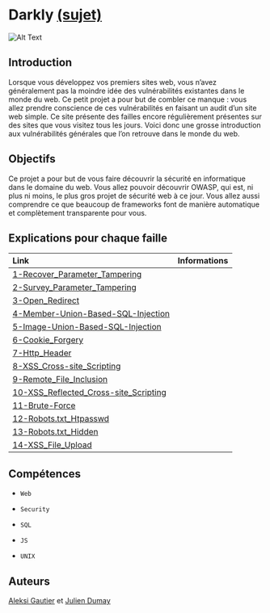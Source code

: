 # Darkly [(sujet)](https://cdn.intra.42.fr/pdf/pdf/3960/darkly.fr.pdf)

![Alt Text](https://media.giphy.com/media/HwOmxUKFFNEwU/giphy.gif)

## Introduction
Lorsque vous développez vos premiers sites web, vous n’avez généralement pas la
moindre idée des vulnérabilités existantes dans le monde du web.
Ce petit projet a pour but de combler ce manque : vous allez prendre conscience de
ces vulnérabilités en faisant un audit d’un site web simple. Ce site présente des failles
encore régulièrement présentes sur des sites que vous visitez tous les jours.
Voici donc une grosse introduction aux vulnérabilités générales que l’on retrouve dans
le monde du web.

## Objectifs
Ce projet a pour but de vous faire découvrir la sécurité en informatique dans le domaine du web.
Vous allez pouvoir découvrir OWASP, qui est, ni plus ni moins, le plus gros projet de
sécurité web à ce jour.
Vous allez aussi comprendre ce que beaucoup de frameworks font de manière automatique et complètement transparente pour vous.


## Explications pour chaque faille
| Link  | Informations  |
|:---------|:--------:|
|[1-Recover_Parameter_Tampering](1-Recover_Parameter_Tampering\Ressources\explications.md) ||
|[2-Survey_Parameter_Tampering](2-Survey_Parameter_Tampering\Ressources\explications.md) ||
|[3-Open_Redirect](3-Open_Redirect\Ressources\explications.md) ||
|[4-Member-Union-Based-SQL-Injection](4-Member-Union-Based-SQL-Injection\Ressources\explications.md) ||
|[5-Image-Union-Based-SQL-Injection](5-Image-Union-Based-SQL-Injection\Ressources\explications.md) ||
|[6-Cookie_Forgery](6-Cookie_Forgery\Ressources\explications.md) ||
|[7-Http_Header](7-Http_Header\Ressources\explications.md) ||
|[8-XSS_Cross-site_Scripting](8-XSS_Cross-site_Scripting\Ressources\explications.md) ||
|[9-Remote_File_Inclusion](\Ressources\explications.md) ||
|[10-XSS_Reflected_Cross-site_Scripting](10-XSS_Reflected_Cross-site_Scripting\Ressources\explications.md) ||
|[11-Brute-Force](11-Brute-Force\Ressources\explications.md) ||
|[12-Robots.txt_Htpasswd](12-Robots.txt_Htpasswd\Ressources\explications.md) ||
|[13-Robots.txt_Hidden](13-Robots.txt_Hidden\Ressources\explications.md) ||
|[14-XSS_File_Upload](14-XSS_File_Upload\Ressources\explications.md) ||

## Compétences
- <code>Web</code>

- <code>Security</code>

- <code>SQL</code>

- <code>JS</code>

- <code>UNIX</code>

## Auteurs

[Aleksi Gautier](https://github.com/KeIias) et 
[Julien Dumay](https://github.com/ChokMania)